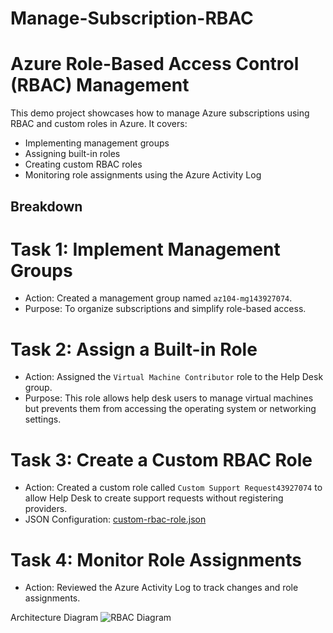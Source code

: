 # Manage-Subscription-RBAC
# Azure Role-Based Access Control (RBAC) Management 

This demo project showcases how to manage Azure subscriptions using RBAC and custom roles in Azure. It covers:

- Implementing management groups
- Assigning built-in roles
- Creating custom RBAC roles
- Monitoring role assignments using the Azure Activity Log

## Breakdown

# Task 1: Implement Management Groups
- Action: Created a management group named `az104-mg143927074`.
- Purpose: To organize subscriptions and simplify role-based access.
  
# Task 2: Assign a Built-in Role
- Action: Assigned the `Virtual Machine Contributor` role to the Help Desk group.
- Purpose: This role allows help desk users to manage virtual machines but prevents them from accessing the operating system or networking settings.

# Task 3: Create a Custom RBAC Role
- Action: Created a custom role called `Custom Support Request43927074` to allow Help Desk to create support requests without registering providers.
- JSON Configuration: [custom-rbac-role.json](scripts/custom-rbac-role.json)

# Task 4: Monitor Role Assignments
- Action: Reviewed the Azure Activity Log to track changes and role assignments.

Architecture Diagram
![RBAC Diagram](/RBACSubscription.png)

